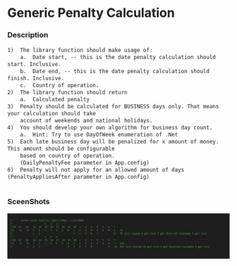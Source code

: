 
# Generic Penalty Calculation

### Description
```
1)	The library function should make usage of:
    a.	Date start, -- this is the date penalty calculation should start. Inclusive.
    b.	Date end, -- this is the date penalty calculation should finish. Inclusive.
    c.	Country of operation.
2)	The library function should return
    a.	Calculated penalty
3)	Penalty should be calculated for BUSINESS days only. That means your calculation should take
    account of weekends and national holidays. 
4)	You should develop your own algorithm for business day count. 
    a.	Hint: Try to use DayOfWeek enumeration of .Net
5)	Each late business day will be penalized for x amount of money. This amount should be configurable
    based on country of operation.
    (DailyPenaltyFee parameter in App.config)
6)	Penalty will not apply for an allowed amount of days (PenaltyAppliesAfter parameter in App.config)


```

### SceenShots
![Optional Text](https://github.com/ahmetyigit45/GenericPenaltyCalculation/blob/main/ScreenShoot/Ekran_G%C3%B6r%C3%BCnt%C3%BCs%C3%BC_1.JPG?raw=true)

